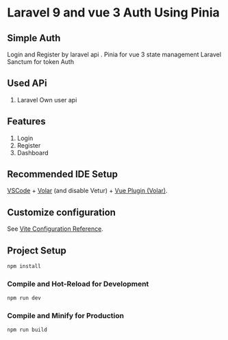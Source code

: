 # Laravel 9 and vue 3 Auth Using Pinia
## Simple Auth 
<p>
 Login and Register by laravel api .
 Pinia for vue 3 state management 
 Laravel Sanctum for token Auth
</p>

## Used APi
                
1. Laravel Own user api

## Features
                
1. Login
2. Register
3. Dashboard

## Recommended IDE Setup

[VSCode](https://code.visualstudio.com/) + [Volar](https://marketplace.visualstudio.com/items?itemName=Vue.volar) (and disable Vetur) + [ Vue Plugin (Volar)](https://marketplace.visualstudio.com/items?itemName=Vue.vscode-typescript-vue-plugin).

## Customize configuration

See [Vite Configuration Reference](https://vitejs.dev/config/).

## Project Setup

```sh
npm install
```

### Compile and Hot-Reload for Development

```sh
npm run dev
```

### Compile and Minify for Production

```sh
npm run build
```
